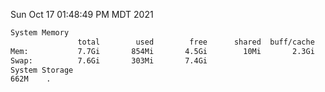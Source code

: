 Sun Oct 17 01:48:49 PM MDT 2021
```bash
System Memory
               total        used        free      shared  buff/cache   available
Mem:           7.7Gi       854Mi       4.5Gi        10Mi       2.3Gi       6.5Gi
Swap:          7.6Gi       303Mi       7.4Gi
System Storage
662M	.
```
